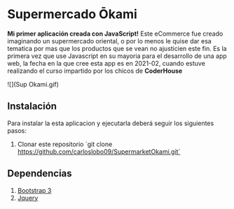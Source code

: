 # Supermercado Ōkami

**Mi primer aplicación creada con JavaScript!** Este eCommerce fue creado imaginando un supermercado oriental, o por lo menos le quise dar esa tematica por mas que los productos que se vean no ajusticien este fin. Es la primera vez que use Javascript en su mayoria para el desarrollo de una app web, la fecha en la que cree esta app es en 2021-02, cuando estuve realizando el curso impartido por los chicos de **CoderHouse**

![](Sup Okami.gif)

## Instalación

Para instalar la esta aplicacion y ejecutarla deberá seguir los siguientes pasos:

 1. Clonar este repositorio ´git clone https://github.com/carloslobo09/SupermarketOkami.git´

## Dependencias
 1. [Bootstrap 3](https://getbootstrap.com/)
 2. [Jquery](https://https://jquery.com/)


